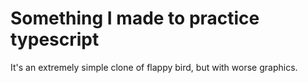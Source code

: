 # Something I made to practice typescript

It's an extremely simple clone of flappy bird, but with worse graphics.
